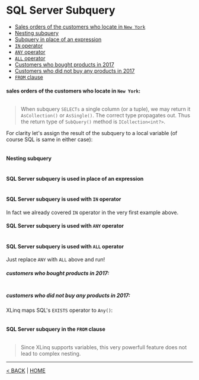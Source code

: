 # SQL Server Subquery

- [Sales orders of the customers who locate in `New York`](#sales-orders-of-the-customers-who-locate-in-new-york)
- [Nesting subquery](#nesting-subquery)
- [Subquery in place of an expression](#sql-server-subquery-is-used-in-place-of-an-expression)
- [`IN` operator](#sql-server-subquery-is-used-with-in-operator)
- [`ANY` operator](#sql-server-subquery-is-used-with-any-operator)
- [`ALL` operator](#sql-server-subquery-is-used-with-all-operator)
- [Customers who bought products in 2017](#customers-who-bought-products-in-2017)
- [Customers who did not buy any products in 2017](#customers-who-did-not-buy-any-products-in-2017)
- [`FROM` clause](#sql-server-subquery-in-the-from-clause)

#### sales orders of the customers who locate in `New York`:

```cs --project ../../SqlServerTutorial/SqlServerTutorial.csproj --source-file ../../SqlServerTutorial/Basic/SubQuery.cs --region T1
```

> When subquery `SELECTs` a single column (or a tuple), we may return it `AsCollection()` or `AsSingle()`. The correct type propagates out. Thus the return type of `SubQuery()` method is `ICollection<int?>`.

For clarity let's assign the result of the subquery to a local variable (of course SQL is same in either case):

```cs --project ../../SqlServerTutorial/SqlServerTutorial.csproj --source-file ../../SqlServerTutorial/Basic/SubQuery.cs --region T1_1
```

#### Nesting subquery

```cs --project ../../SqlServerTutorial/SqlServerTutorial.csproj --source-file ../../SqlServerTutorial/Basic/SubQuery.cs --region T2
```

#### SQL Server subquery is used in place of an expression

```cs --project ../../SqlServerTutorial/SqlServerTutorial.csproj --source-file ../../SqlServerTutorial/Basic/SubQuery.cs --region T3
```

#### SQL Server subquery is used with `IN` operator

In fact we already covered `IN` operator in the very first example above.

#### SQL Server subquery is used with `ANY` operator

```cs --project ../../SqlServerTutorial/SqlServerTutorial.csproj --source-file ../../SqlServerTutorial/Basic/SubQuery.cs --region T5
```

#### SQL Server subquery is used with `ALL` operator

Just replace `ANY` with `ALL` above and run!

##### customers who bought products in 2017:

```cs --project ../../SqlServerTutorial/SqlServerTutorial.csproj --source-file ../../SqlServerTutorial/Basic/SubQuery.cs --region T7
```

##### customers who did not buy any products in 2017:

XLinq maps SQL's `EXISTS` operator to `Any()`:

```cs --project ../../SqlServerTutorial/SqlServerTutorial.csproj --source-file ../../SqlServerTutorial/Basic/SubQuery.cs --region T8
```

#### SQL Server subquery in the `FROM` clause

```cs --project ../../SqlServerTutorial/SqlServerTutorial.csproj --source-file ../../SqlServerTutorial/Basic/SubQuery.cs --region T9
```

> Since XLinq supports variables, this very powerfull feature does not lead to complex nesting.

---

[< BACK](Basic.md) | [HOME](/)
